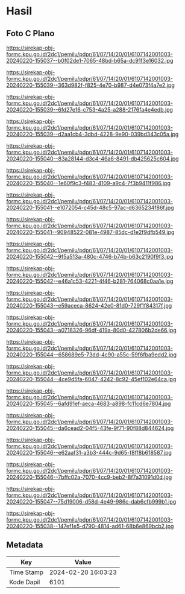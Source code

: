 # Hasil

## Foto C Plano

https://sirekap-obj-formc.kpu.go.id/2dc1/pemilu/pdpr/61/07/14/20/01/6107142001003-20240220-155037--b0f02de1-7065-48bd-b65a-dc91f3e16032.jpg

https://sirekap-obj-formc.kpu.go.id/2dc1/pemilu/pdpr/61/07/14/20/01/6107142001003-20240220-155039--363d982f-f825-4e70-b987-d4e073f4a7e2.jpg

https://sirekap-obj-formc.kpu.go.id/2dc1/pemilu/pdpr/61/07/14/20/01/6107142001003-20240220-155039--6fd27e16-c753-4a25-a288-2176fa4e4edb.jpg

https://sirekap-obj-formc.kpu.go.id/2dc1/pemilu/pdpr/61/07/14/20/01/6107142001003-20240220-155039--d2aa1cb4-3dbd-4228-9e90-039bd343c05a.jpg

https://sirekap-obj-formc.kpu.go.id/2dc1/pemilu/pdpr/61/07/14/20/01/6107142001003-20240220-155040--83a28144-d3c4-46a6-8491-db425625c604.jpg

https://sirekap-obj-formc.kpu.go.id/2dc1/pemilu/pdpr/61/07/14/20/01/6107142001003-20240220-155040--1e60f9c3-f483-4109-a9c4-7f3b9411f986.jpg

https://sirekap-obj-formc.kpu.go.id/2dc1/pemilu/pdpr/61/07/14/20/01/6107142001003-20240220-155041--e1072054-c45d-48c5-97ac-d6365234f86f.jpg

https://sirekap-obj-formc.kpu.go.id/2dc1/pemilu/pdpr/61/07/14/20/01/6107142001003-20240220-155041--90948522-081e-4987-85dc-d1e2f9dfb549.jpg

https://sirekap-obj-formc.kpu.go.id/2dc1/pemilu/pdpr/61/07/14/20/01/6107142001003-20240220-155042--9f5a513a-480c-4746-b74b-b63c2190f9f3.jpg

https://sirekap-obj-formc.kpu.go.id/2dc1/pemilu/pdpr/61/07/14/20/01/6107142001003-20240220-155042--e46a1c53-4221-4f46-b281-764068c0aa1e.jpg

https://sirekap-obj-formc.kpu.go.id/2dc1/pemilu/pdpr/61/07/14/20/01/6107142001003-20240220-155043--e59aceca-8624-42e0-81d0-729f1f84317f.jpg

https://sirekap-obj-formc.kpu.go.id/2dc1/pemilu/pdpr/61/07/14/20/01/6107142001003-20240220-155043--a0718326-96df-419a-80d0-427806b2de66.jpg

https://sirekap-obj-formc.kpu.go.id/2dc1/pemilu/pdpr/61/07/14/20/01/6107142001003-20240220-155044--658689e5-73dd-4c90-a55c-59f6fba9edd2.jpg

https://sirekap-obj-formc.kpu.go.id/2dc1/pemilu/pdpr/61/07/14/20/01/6107142001003-20240220-155044--4ce9d5fa-6047-4242-8c92-45ef102e64ca.jpg

https://sirekap-obj-formc.kpu.go.id/2dc1/pemilu/pdpr/61/07/14/20/01/6107142001003-20240220-155045--6afd91ef-aeca-4683-a898-fc11cd6e7804.jpg

https://sirekap-obj-formc.kpu.go.id/2dc1/pemilu/pdpr/61/07/14/20/01/6107142001003-20240220-155045--da6cead2-04f5-43fe-9f71-90f88d844624.jpg

https://sirekap-obj-formc.kpu.go.id/2dc1/pemilu/pdpr/61/07/14/20/01/6107142001003-20240220-155046--e62aaf31-a3b3-444c-9d65-f8ff8b618587.jpg

https://sirekap-obj-formc.kpu.go.id/2dc1/pemilu/pdpr/61/07/14/20/01/6107142001003-20240220-155046--7bffc02a-7070-4cc9-beb2-8f7a31091d0d.jpg

https://sirekap-obj-formc.kpu.go.id/2dc1/pemilu/pdpr/61/07/14/20/01/6107142001003-20240220-155047--75d19006-d58d-4e49-986c-dab6cfb999b1.jpg

https://sirekap-obj-formc.kpu.go.id/2dc1/pemilu/pdpr/61/07/14/20/01/6107142001003-20240220-155038--147ef1e5-d790-4814-ad61-68b6e869bcb2.jpg


## Metadata

| Key        | Value               |
| ---------- | ------------------- |
| Time Stamp | 2024-02-20 16:03:23 |
| Kode Dapil | 6101                |



